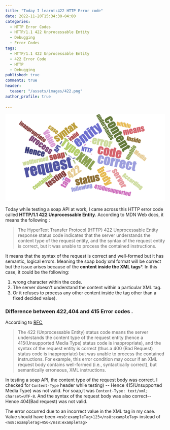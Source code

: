 ```yaml
---
title: "Today I learnt:422 HTTP Error code"
date: 2022-11-20T15:34:30-04:00
categories:
  - HTTP Error Codes
  - HTTP/1.1 422 Unprocessable Entity
  - Debugging
  - Error Codes
tags:
  - HTTP/1.1 422 Unprocessable Entity
  - 422 Error Code
  - HTTP
  - Debugging 
published: true
comments: true
header:
  teaser: "/assets/images/422.png"
author_profile: true

---
```

![422 UnprocessableEntity](/assets/images/422.png)

Today while testing a soap API at work, I came across this HTTP error code called **HTTP/1.1 422 Unprocessable Entity**.
According to MDN Web docs, it means the following :
> The HyperText Transfer Protocol (HTTP) 422 Unprocessable Entity response status code indicates that the server understands the content type of the request entity, and the syntax of the request entity is correct, but it was unable to process the contained instructions.

It means that the syntax of the request is correct and well-formed but it has semantic, logical errors. Meaning the soap body xml format will be correct but the issue arises because of the **content inside the XML tags***.
In this case, it could be the following:
1. wrong character within the code.
2. The server doesn't understand the content within a particular XML tag.
3. Or it refuses to process any other content inside the tag other than a fixed decided value).

### Difference between 422,404 and 415 Error codes .

According to [RFC](https://www.rfc-editor.org/rfc/rfc4918#section-11.2),

>The 422 (Unprocessable Entity) status code means the server  understands the content type of the request entity (hence a  415(Unsupported Media Type) status code is inappropriate), and the  syntax of the request entity is correct (thus a 400 (Bad Request)  status code is inappropriate) but was unable to process the contained   instructions.  For example, this error condition may occur if an XML  request body contains well-formed (i.e., syntactically correct), but semantically erroneous, XML instructions.

In testing a soap API, the content type of the request body was correct. I checked for ```Content-Type``` header while testing)
-- Hence 415(Unsupported Media Type) was not valid. For soap,it was ```Content-Type: text/xml; charset=UTF-8```.
And the syntax of the request body was also correct-- Hence 404(Bad request) was not valid.

The error occurred due to an incorrect value in the XML tag in my case.
Value should have been            ```<ns8:exampleTag>123</ns8:exampleTag>``` instead of ```<ns8:exampleTag>456</ns8:exampleTag>```
